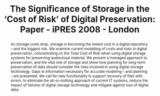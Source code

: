 ---
abstract: As storage costs drop, storage is becoming the lowest cost in a digital
  repository – and the biggest risk. We examine current modelling of costs and risks
  in digital preservation, concentrating on the Total Cost of Risk when using digital
  storage systems for preserving audiovisual material. We present a managed approach
  to preservation, and the vital role of storage and show how planning for long-term
  preservation of data should consider the risks involved in using digital storage
  technology. Gaps in information necessary for accurate modeling – and planning –
  are presented. We call for new functionality to support recovery of files with errors,
  to eliminate the all-or-nothing approach of current IT systems, reduce the impact
  of failures of digital storage technology and mitigate against loss of digital data.
creators:
- Miller, Ant
- Addis, Matthew
- Wright, Richard
date: null
document_url: https://services.phaidra.univie.ac.at/api/object/o:294140/download
grand_parent: iPRES
institutions: []
keywords:
- london
landing_page_url: https://phaidra.univie.ac.at/o:294140
language: eng
layout: publication
license: CC BY-SA 3.0 AT
notes_url: null
parent: iPRES 2008
presentation_url: null
size: 123868
source_name: iPRES
title: 'The Significance of Storage in the ‘Cost of Risk’ of Digital Preservation:
  Paper - iPRES 2008 - London'
type: paper
year: 2008
---
